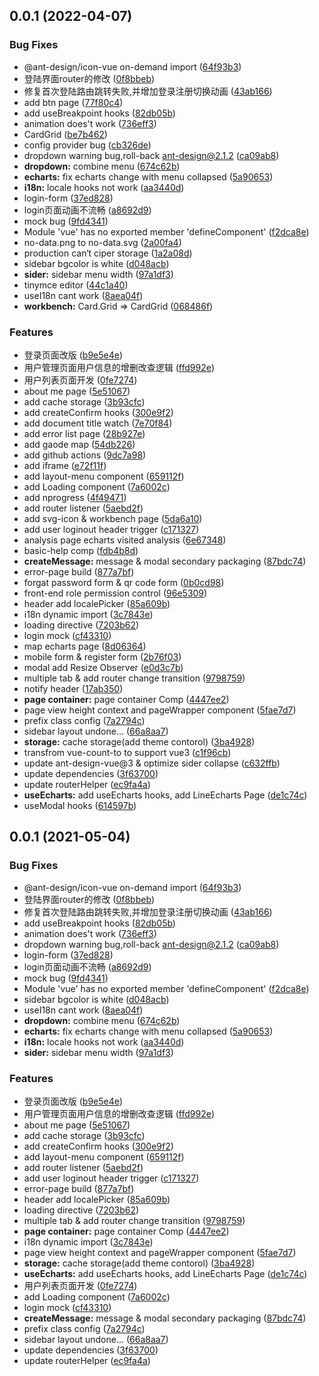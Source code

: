 ## 0.0.1 (2022-04-07)


### Bug Fixes

* @ant-design/icon-vue on-demand import ([64f93b3](https://github.com/korylee/kr-admin/commit/64f93b376ad089a7647b46973a0f4f8816137220))
* 登陆界面router的修改 ([0f8bbeb](https://github.com/korylee/kr-admin/commit/0f8bbeb334dcd089c847b69ec77713356fa5e95d))
* 修复首次登陆路由跳转失败,并增加登录注册切换动画 ([43ab166](https://github.com/korylee/kr-admin/commit/43ab166324561cba97fe46136bd0ec73f71ddc9a))
* add btn page ([77f80c4](https://github.com/korylee/kr-admin/commit/77f80c4d828e0daf34a33cddeeb1e77f921ce388))
* add useBreakpoint hooks ([82db05b](https://github.com/korylee/kr-admin/commit/82db05b5e73d3d4223a98ed6e4adc3f5eb2cc366))
* animation does't work ([736eff3](https://github.com/korylee/kr-admin/commit/736eff3110b5b0fbcfb60edf2267ac6b384c74e0))
* CardGrid ([be7b462](https://github.com/korylee/kr-admin/commit/be7b462ae07db3ef811c249886f6d6c8cb7beb86))
* config provider bug ([cb326de](https://github.com/korylee/kr-admin/commit/cb326de23f224c9f6143150858e5a3eec4b5e80e))
* dropdown warning bug,roll-back ant-design@2.1.2 ([ca09ab8](https://github.com/korylee/kr-admin/commit/ca09ab8483a7098fd5784ef8691d25d965df299f))
* **dropdown:** combine menu ([674c62b](https://github.com/korylee/kr-admin/commit/674c62be6f07bc82f644abfe1a40bf0b9f7415ec))
* **echarts:** fix echarts change with menu  collapsed ([5a90653](https://github.com/korylee/kr-admin/commit/5a90653e6d6a75491b3f8bd74c711ca015548062))
* **i18n:** locale hooks not work ([aa3440d](https://github.com/korylee/kr-admin/commit/aa3440d861378589b06b61c452984a776092c742))
* login-form ([37ed828](https://github.com/korylee/kr-admin/commit/37ed828189d39f2b9167fa8a116e8da17e46af2e))
* login页面动画不流畅 ([a8692d9](https://github.com/korylee/kr-admin/commit/a8692d927edfa74ff072cb74e52ad5a6c0a97dcf))
* mock bug ([9fd4341](https://github.com/korylee/kr-admin/commit/9fd434138b0aef5170df225f3cbb52401857493d))
* Module 'vue' has no exported member 'defineComponent' ([f2dca8e](https://github.com/korylee/kr-admin/commit/f2dca8e9d3f4972dabe1478d0a5f2b2c3260dea4))
* no-data.png to no-data.svg ([2a00fa4](https://github.com/korylee/kr-admin/commit/2a00fa4f358215c1bb5c56c1fff3c1246de4be1e))
* production can‘t ciper storage ([1a2a08d](https://github.com/korylee/kr-admin/commit/1a2a08dba8a23c72f6912206640dfa287b923e22))
* sidebar bgcolor is white ([d048acb](https://github.com/korylee/kr-admin/commit/d048acb5f11511b575cac2878913de343221ab59))
* **sider:** sidebar menu width ([97a1df3](https://github.com/korylee/kr-admin/commit/97a1df3806fb29052e735f4ccbb180b3f713bda5))
* tinymce editor ([44c1a40](https://github.com/korylee/kr-admin/commit/44c1a40f998a68c0ccebc0c9a925d4794ab8cfcf))
* useI18n cant work ([8aea04f](https://github.com/korylee/kr-admin/commit/8aea04fa01ee0a5792673ead981af0c2028d4fdd))
* **workbench:** Card.Grid => CardGrid ([068486f](https://github.com/korylee/kr-admin/commit/068486f2b44a5155b35b79390be9d037f1e6247e))


### Features

* 登录页面改版 ([b9e5e4e](https://github.com/korylee/kr-admin/commit/b9e5e4e9e75427397d7484ba1ff096b47505b65c))
* 用户管理页面用户信息的增删改查逻辑 ([ffd992e](https://github.com/korylee/kr-admin/commit/ffd992ea42de8c30913525756112fbee51473574))
* 用户列表页面开发 ([0fe7274](https://github.com/korylee/kr-admin/commit/0fe7274d858dcab65960bd1ffa0131afc5b77570))
* about me page ([5e51067](https://github.com/korylee/kr-admin/commit/5e5106721cc9b44abb57ea32f932ed58d221becd))
* add cache storage ([3b93cfc](https://github.com/korylee/kr-admin/commit/3b93cfc125b54eacac0505b451acf84457b91cbd))
* add createConfirm hooks ([300e9f2](https://github.com/korylee/kr-admin/commit/300e9f29c624ee65243770621fe79f9ad8eee7fb))
* add document title watch ([7e70f84](https://github.com/korylee/kr-admin/commit/7e70f84b97a65e573be002b6b30d573ec04f546f))
* add error list page ([28b927e](https://github.com/korylee/kr-admin/commit/28b927e7f8dc195116c8c265da1b1d45858bdfce))
* add gaode map ([54db226](https://github.com/korylee/kr-admin/commit/54db226fc91c9820648599f9e1038860198346df))
* add github actions ([9dc7a98](https://github.com/korylee/kr-admin/commit/9dc7a98ae7f58611ee7aa598c46bb96f23762d2e))
* add iframe ([e72f11f](https://github.com/korylee/kr-admin/commit/e72f11f1f95013265508a35ec0865bb4936e2e25))
* add layout-menu component ([659112f](https://github.com/korylee/kr-admin/commit/659112f7e7c0144d8512954ef5bd0886ff233857))
* add Loading component ([7a6002c](https://github.com/korylee/kr-admin/commit/7a6002c8490c0cbec94bdd9ff760ebfead54cf12))
* add nprogress ([4f49471](https://github.com/korylee/kr-admin/commit/4f49471b0cbba3023c03c61640caa0f5df1df2ba))
* add router listener ([5aebd2f](https://github.com/korylee/kr-admin/commit/5aebd2f0a2f71812d7a87c3060cbe801a4c9e1b4))
* add svg-icon & workbench page ([5da6a10](https://github.com/korylee/kr-admin/commit/5da6a10e18efd85f11a2ea8a03db864c8e34462e))
* add user loginout header trigger ([c171327](https://github.com/korylee/kr-admin/commit/c171327da7d76f79c4b18b8b6fa6873a3b3c7c6e))
* analysis page echarts visited analysis ([6e67348](https://github.com/korylee/kr-admin/commit/6e67348e2c9cdc05833d5e85153948ce5262e72a))
* basic-help comp ([fdb4b8d](https://github.com/korylee/kr-admin/commit/fdb4b8d43ff5972d81316641d7416b0f8a6a8341))
* **createMessage:** message & modal secondary packaging ([87bdc74](https://github.com/korylee/kr-admin/commit/87bdc74759977d567585f0bd8f3c1c6f5b85968a))
* error-page build ([877a7bf](https://github.com/korylee/kr-admin/commit/877a7bf7087cd723c7c4f02ebc6f7766d3d9368a))
* forgat password form & qr code form ([0b0cd98](https://github.com/korylee/kr-admin/commit/0b0cd98270805084b547ea5286d0344a1146bf73))
* front-end role permission control ([96e5309](https://github.com/korylee/kr-admin/commit/96e5309340e9c3968c92fffc793773fa0d884837))
* header add localePicker ([85a609b](https://github.com/korylee/kr-admin/commit/85a609b7ec8f32983cd78a4cbe3c3fb7276db097))
* i18n dynamic import ([3c7843e](https://github.com/korylee/kr-admin/commit/3c7843ee13a5b022edd8c2af55963c098eaaa66f))
* loading directive ([7203b62](https://github.com/korylee/kr-admin/commit/7203b62d8093b41d082cfbfc707150fa2d620541))
* login mock ([cf43310](https://github.com/korylee/kr-admin/commit/cf43310ba16055378b2170ba6d2601731ae3739c))
* map echarts page ([8d06364](https://github.com/korylee/kr-admin/commit/8d063648ec783045d6e8d4455259db6c5e03ca91))
* mobile form & register form ([2b76f03](https://github.com/korylee/kr-admin/commit/2b76f03e3998a1abaf06b3ad84888ee874966c58))
* modal add Resize Observer ([e0d3c7b](https://github.com/korylee/kr-admin/commit/e0d3c7b4b93380bfda84603106888492e03f81f2))
* multiple tab & add router change transition ([9798759](https://github.com/korylee/kr-admin/commit/97987596711997bb68eb281f8fe0815aef43397f))
* notify header ([17ab350](https://github.com/korylee/kr-admin/commit/17ab3503835b7b0c05b377e7f7500713e16237d6))
* **page container:** page container Comp ([4447ee2](https://github.com/korylee/kr-admin/commit/4447ee2594df1f580509118b5bfa1fda9fd7e50b))
* page view height context and pageWrapper component ([5fae7d7](https://github.com/korylee/kr-admin/commit/5fae7d7ad6d9088e16238eb4013217cdcc165890))
* prefix class config ([7a2794c](https://github.com/korylee/kr-admin/commit/7a2794c8abdb61b6b760c525a592846bedc01266))
* sidebar layout undone... ([66a8aa7](https://github.com/korylee/kr-admin/commit/66a8aa75016894db37117eb21ea38d8cad9afb84))
* **storage:** cache storage(add theme contorol) ([3ba4928](https://github.com/korylee/kr-admin/commit/3ba4928b1a351b097dfc2d73aa6161d55c86aba7))
* transfrom vue-count-to to support vue3 ([c1f96cb](https://github.com/korylee/kr-admin/commit/c1f96cb54f479b40760aa7640f124b30127c9aa2))
* update ant-design-vue@3 & optimize sider collapse ([c632ffb](https://github.com/korylee/kr-admin/commit/c632ffb9166d50618913cdeb8ebe64316025c162))
* update dependencies ([3f63700](https://github.com/korylee/kr-admin/commit/3f63700afcd5fd54a91762a14a5087382c32aa66))
* update routerHelper ([ec9fa4a](https://github.com/korylee/kr-admin/commit/ec9fa4a8610695f5ea8d5a55d2735daabbcb39e2))
* **useEcharts:** add useEcharts hooks, add LineEcharts Page ([de1c74c](https://github.com/korylee/kr-admin/commit/de1c74c52d9b5c1a98d6ceecadc35d3c39c6898d))
* useModal hooks ([614597b](https://github.com/korylee/kr-admin/commit/614597bb76be5726c691705087fc1c900bfb6ed5))



## 0.0.1 (2021-05-04)


### Bug Fixes

* @ant-design/icon-vue on-demand import ([64f93b3](https://github.com/korylee/admin/commit/64f93b376ad089a7647b46973a0f4f8816137220))
* 登陆界面router的修改 ([0f8bbeb](https://github.com/korylee/admin/commit/0f8bbeb334dcd089c847b69ec77713356fa5e95d))
* 修复首次登陆路由跳转失败,并增加登录注册切换动画 ([43ab166](https://github.com/korylee/admin/commit/43ab166324561cba97fe46136bd0ec73f71ddc9a))
* add useBreakpoint hooks ([82db05b](https://github.com/korylee/admin/commit/82db05b5e73d3d4223a98ed6e4adc3f5eb2cc366))
* animation does't work ([736eff3](https://github.com/korylee/admin/commit/736eff3110b5b0fbcfb60edf2267ac6b384c74e0))
* dropdown warning bug,roll-back ant-design@2.1.2 ([ca09ab8](https://github.com/korylee/admin/commit/ca09ab8483a7098fd5784ef8691d25d965df299f))
* login-form ([37ed828](https://github.com/korylee/admin/commit/37ed828189d39f2b9167fa8a116e8da17e46af2e))
* login页面动画不流畅 ([a8692d9](https://github.com/korylee/admin/commit/a8692d927edfa74ff072cb74e52ad5a6c0a97dcf))
* mock bug ([9fd4341](https://github.com/korylee/admin/commit/9fd434138b0aef5170df225f3cbb52401857493d))
* Module 'vue' has no exported member 'defineComponent' ([f2dca8e](https://github.com/korylee/admin/commit/f2dca8e9d3f4972dabe1478d0a5f2b2c3260dea4))
* sidebar bgcolor is white ([d048acb](https://github.com/korylee/admin/commit/d048acb5f11511b575cac2878913de343221ab59))
* useI18n cant work ([8aea04f](https://github.com/korylee/admin/commit/8aea04fa01ee0a5792673ead981af0c2028d4fdd))
* **dropdown:** combine menu ([674c62b](https://github.com/korylee/admin/commit/674c62be6f07bc82f644abfe1a40bf0b9f7415ec))
* **echarts:** fix echarts change with menu  collapsed ([5a90653](https://github.com/korylee/admin/commit/5a90653e6d6a75491b3f8bd74c711ca015548062))
* **i18n:** locale hooks not work ([aa3440d](https://github.com/korylee/admin/commit/aa3440d861378589b06b61c452984a776092c742))
* **sider:** sidebar menu width ([97a1df3](https://github.com/korylee/admin/commit/97a1df3806fb29052e735f4ccbb180b3f713bda5))


### Features

* 登录页面改版 ([b9e5e4e](https://github.com/korylee/admin/commit/b9e5e4e9e75427397d7484ba1ff096b47505b65c))
* 用户管理页面用户信息的增删改查逻辑 ([ffd992e](https://github.com/korylee/admin/commit/ffd992ea42de8c30913525756112fbee51473574))
* about me page ([5e51067](https://github.com/korylee/admin/commit/5e5106721cc9b44abb57ea32f932ed58d221becd))
* add cache storage ([3b93cfc](https://github.com/korylee/admin/commit/3b93cfc125b54eacac0505b451acf84457b91cbd))
* add createConfirm hooks ([300e9f2](https://github.com/korylee/admin/commit/300e9f29c624ee65243770621fe79f9ad8eee7fb))
* add layout-menu component ([659112f](https://github.com/korylee/admin/commit/659112f7e7c0144d8512954ef5bd0886ff233857))
* add router listener ([5aebd2f](https://github.com/korylee/admin/commit/5aebd2f0a2f71812d7a87c3060cbe801a4c9e1b4))
* add user loginout header trigger ([c171327](https://github.com/korylee/admin/commit/c171327da7d76f79c4b18b8b6fa6873a3b3c7c6e))
* error-page build ([877a7bf](https://github.com/korylee/admin/commit/877a7bf7087cd723c7c4f02ebc6f7766d3d9368a))
* header add localePicker ([85a609b](https://github.com/korylee/admin/commit/85a609b7ec8f32983cd78a4cbe3c3fb7276db097))
* loading directive ([7203b62](https://github.com/korylee/admin/commit/7203b62d8093b41d082cfbfc707150fa2d620541))
* multiple tab & add router change transition ([9798759](https://github.com/korylee/admin/commit/97987596711997bb68eb281f8fe0815aef43397f))
* **page container:** page container Comp ([4447ee2](https://github.com/korylee/admin/commit/4447ee2594df1f580509118b5bfa1fda9fd7e50b))
* i18n dynamic import ([3c7843e](https://github.com/korylee/admin/commit/3c7843ee13a5b022edd8c2af55963c098eaaa66f))
* page view height context and pageWrapper component ([5fae7d7](https://github.com/korylee/admin/commit/5fae7d7ad6d9088e16238eb4013217cdcc165890))
* **storage:** cache storage(add theme contorol) ([3ba4928](https://github.com/korylee/admin/commit/3ba4928b1a351b097dfc2d73aa6161d55c86aba7))
* **useEcharts:** add useEcharts hooks, add LineEcharts Page ([de1c74c](https://github.com/korylee/admin/commit/de1c74c52d9b5c1a98d6ceecadc35d3c39c6898d))
* 用户列表页面开发 ([0fe7274](https://github.com/korylee/admin/commit/0fe7274d858dcab65960bd1ffa0131afc5b77570))
* add Loading component ([7a6002c](https://github.com/korylee/admin/commit/7a6002c8490c0cbec94bdd9ff760ebfead54cf12))
* login mock ([cf43310](https://github.com/korylee/admin/commit/cf43310ba16055378b2170ba6d2601731ae3739c))
* **createMessage:** message & modal secondary packaging ([87bdc74](https://github.com/korylee/admin/commit/87bdc74759977d567585f0bd8f3c1c6f5b85968a))
* prefix class config ([7a2794c](https://github.com/korylee/admin/commit/7a2794c8abdb61b6b760c525a592846bedc01266))
* sidebar layout undone... ([66a8aa7](https://github.com/korylee/admin/commit/66a8aa75016894db37117eb21ea38d8cad9afb84))
* update dependencies ([3f63700](https://github.com/korylee/admin/commit/3f63700afcd5fd54a91762a14a5087382c32aa66))
* update routerHelper ([ec9fa4a](https://github.com/korylee/admin/commit/ec9fa4a8610695f5ea8d5a55d2735daabbcb39e2))



